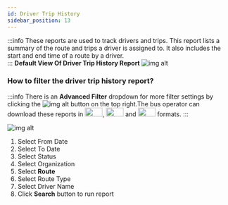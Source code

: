 ```yaml
---
id: Driver Trip History
sidebar_position: 13
---
```

:::info
These reports are used to track drivers and trips. This report lists a summary of the route and trips a driver is assigned to. It also includes the start and end time of a route by a driver. <br /> 
:::
**Default View Of Driver Trip History Report**
![img alt](/img/drivers-history.png)

### How to filter the driver trip history report?
:::info
There is an **Advanced Filter** dropdown for more filter settings by clicking the ![img alt](/img/advanced-filter-btn.png) button on the top right.The bus operator can download these reports in <img src='/img/csv-btn.png' height='20px' width='40px'/>, <img src='/img/pdf-btn.png' height='20px' width='40px'/> and <img src='/img/excel-btn.png' height='20px' width='40px'/> formats.
:::

![img alt](/img/driver-trips-filter.png)

1. Select From Date
2. Select To Date
3. Select Status
4. Select Organization
5. Select **Route**
7. Select Route Type
8. Select Driver Name
9. Click **Search** button to run report

